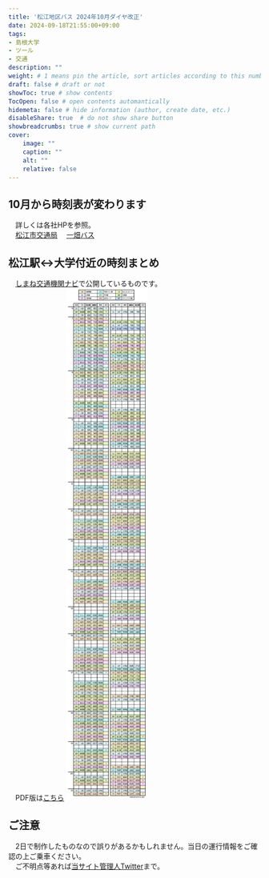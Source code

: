 ```yaml
---
title: '松江地区バス 2024年10月ダイヤ改正'
date: 2024-09-18T21:55:00+09:00
tags:
- 島根大学
- ツール
- 交通
description: ""
weight: # 1 means pin the article, sort articles according to this number
draft: false # draft or not
showToc: true # show contents
TocOpen: false # open contents automantically
hidemeta: false # hide information (author, create date, etc.)
disableShare: true	# do not show share button
showbreadcrumbs: true # show current path
cover:
    image: ""
    caption: ""
    alt: ""
    relative: false
---
```


## 10月から時刻表が変わります
　詳しくは各社HPを参照。  
　[松江市交通局](https://matsue-bus.jp/r61001schedule_change)　
[一畑バス](https://bus.ichibata.co.jp/m_news/%e3%80%90%e9%87%8d%e8%a6%81%e3%80%91%e4%bb%a4%e5%92%8c6%e5%b9%b410%e6%9c%881%e6%97%a5%e6%94%b9%e6%ad%a3%e3%80%80%e6%9d%be%e6%b1%9f%e7%ae%a1%e5%86%85%e8%b7%af%e7%b7%9a%e3%83%90%e3%82%b9%e3%83%80/)

## 松江駅↔大学付近の時刻まとめ
　[しまね交通機関ナビ](https://sunsun.earth/univ/shimanavi/)で公開しているものです。  
　PDF版は[こちら](timetable202410A.pdf)
![](timetable202410.png)

## ご注意
　2日で制作したものなので誤りがあるかもしれません。当日の運行情報をご確認の上ご乗車ください。  
　ご不明点等あれば[当サイト管理人Twitter](https://x.com/s_kaziko)まで。
